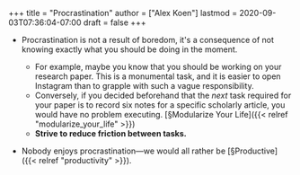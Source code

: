 +++
title = "Procrastination"
author = ["Alex Koen"]
lastmod = 2020-09-03T07:36:04-07:00
draft = false
+++

-   Procrastination is not a result of boredom, it's a consequence of not knowing exactly what you should be doing in the moment.
    -   For example, maybe you know that you should be working on your research paper. This is a monumental task, and it is easier to open Instagram than to grapple with such a vague responsibility.
    -   Conversely, if you decided beforehand that the _next_ task required for your paper is to record six notes for a specific scholarly article, you would have no problem executing. [§Modularize Your Life]({{< relref "modularize_your_life" >}})
    -   **Strive to reduce friction between tasks.**

-   Nobody enjoys procrastination—we would all rather be [§Productive]({{< relref "productivity" >}}).
